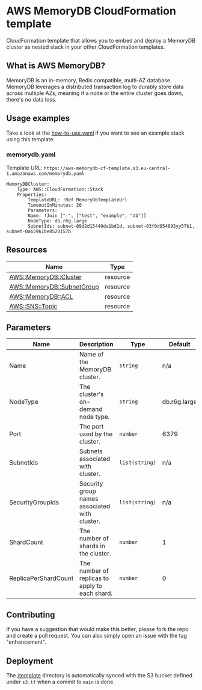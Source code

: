 # AWS MemoryDB CloudFormation template

CloudFormation template that allows you to embed and deploy a MemoryDB cluster as nested stack in your other CloudFormation templates.

## What is AWS MemoryDB?

MemoryDB is an in-memory, Redis compatible, multi-AZ database. MemoryDB leverages a distributed transaction log to durably store data across multiple AZs, meaning if a node or the entire cluster goes down, there's no data loss.

## Usage examples

Take a look at the [how-to-use.yaml](example/how-to-use.yaml) if you want to see an example stack using this template.

### memorydb.yaml

Template URL: `https://aws-memorydb-cf-template.s3.eu-central-1.amazonaws.com/memorydb.yaml`

```
MemoryDBCluster:
    Type: AWS::CloudFormation::Stack
    Properties:
        TemplateURL: !Ref MemoryDbTemplateUrl
        TimeoutInMinutes: 20
        Parameters:
        Name: !Join ["-", ["test", "example", "db"]]
        NodeType: db.r6g.large
        SubnetIds: subnet-09d2d15449da1bd1d, subnet-03f0d954893yy57b1, subnet-0a65961be8520157b
```

## Resources

| Name                                                                                                                                | Type     |
| ----------------------------------------------------------------------------------------------------------------------------------- | -------- |
| [AWS::MemoryDB::Cluster](https://docs.aws.amazon.com/AWSCloudFormation/latest/UserGuide/aws-resource-memorydb-cluster.html)         | resource |
| [AWS::MemoryDB::SubnetGroup](https://docs.aws.amazon.com/AWSCloudFormation/latest/UserGuide/aws-resource-memorydb-subnetgroup.html) | resource |
| [AWS::MemoryDB::ACL](https://docs.aws.amazon.com/AWSCloudFormation/latest/UserGuide/aws-resource-memorydb-acl.html)                 | resource |
| [AWS::SNS::Topic](https://docs.aws.amazon.com/AWSCloudFormation/latest/UserGuide/aws-properties-sns-topic.html)                     | resource |

## Parameters

| Name                 | Description                                    | Type           | Default      | Required |
| -------------------- | ---------------------------------------------- | -------------- | ------------ | :------: |
| Name                 | Name of the MemoryDB cluster.                  | `string`       | n/a          |   yes    |
| NodeType             | The cluster's on-demand node type.             | `string`       | db.r6g.large |    no    |
| Port                 | The port used by the cluster.                  | `number`       | 6379         |    no    |
| SubnetIds            | Subnets associated with cluster.               | `list(string)` | n/a          |    no    |
| SecurityGroupIds     | Security group names associated with cluster.  | `list(string)` | n/a          |    no    |
| ShardCount           | The number of shards in the cluster.           | `number`       | 1            |    no    |
| ReplicaPerShardCount | The number of replicas to apply to each shard. | `number`       | 0            |    no    |

## Contributing

If you have a suggestion that would make this better, please fork the repo and create a pull request. You can also simply open an issue with the tag "enhancement".

## Deployment

The [/template](template) directory is automatically synced with the S3 bucket defined under `s3.tf` when a commit to `main` is done.
